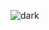 ![dark](https://github.com/Nur-Adnan/Dark-Theme-Website/assets/56475820/c72e48f0-f75a-465e-86a9-b08f6193662d)
